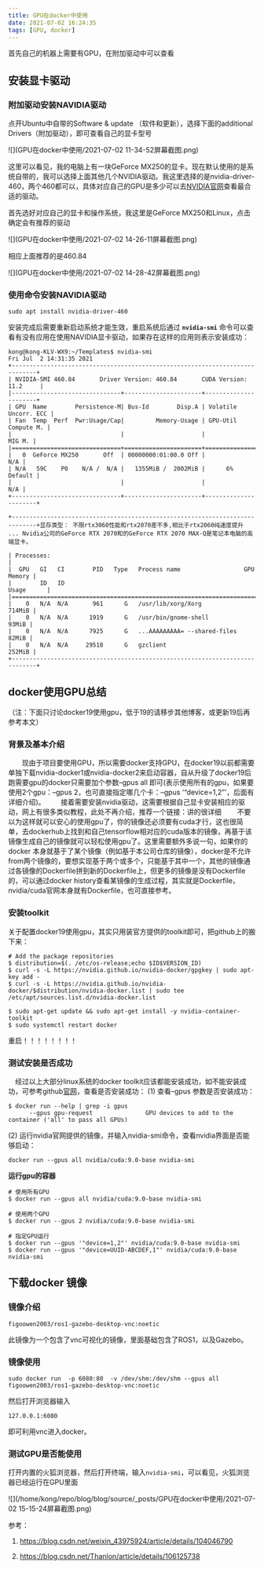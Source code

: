 ```yaml
---
title: GPU在docker中使用
date: 2021-07-02 16:24:35
tags: [GPU, docker]
---
```


首先自己的机器上需要有GPU，在附加驱动中可以查看

## 安装显卡驱动

### 附加驱动安装NAVIDIA驱动

点开Ubuntu中自带的Software & update （软件和更新），选择下面的additional Drivers（附加驱动），即可查看自己的显卡型号

![](GPU在docker中使用/2021-07-02 11-34-52屏幕截图.png)

这里可以看见，我的电脑上有一块GeForce MX250的显卡。现在默认使用的是系统自带的，我可以选择上面其他几个NVIDIA驱动。我这里选择的是nvidia-driver-460，两个460都可以，具体对应自己的GPU是多少可以去[NVIDIA官网](https://www.nvidia.com/Download/index.aspx#)查看最合适的驱动。

首先选好对应自己的显卡和操作系统，我这里是GeForce MX250和Linux，点击确定会有推荐的驱动

![](GPU在docker中使用/2021-07-02 14-26-11屏幕截图.png)

相应上面推荐的是460.84

![](GPU在docker中使用/2021-07-02 14-28-42屏幕截图.png)



### 使用命令安装NAVIDIA驱动

```
sudo apt install nvidia-driver-460
```

安装完成后需要重新启动系统才能生效，重启系统后通过 **`nvidia-smi`** 命令可以查看有没有应用在使用NAVIDIA显卡驱动，如果存在这样的应用则表示安装成功：

```
kong@kong-KLV-WX9:~/Templates$ nvidia-smi 
Fri Jul  2 14:31:35 2021       
+-----------------------------------------------------------------------------+
| NVIDIA-SMI 460.84       Driver Version: 460.84       CUDA Version: 11.2     |
|-------------------------------+----------------------+----------------------+
| GPU  Name        Persistence-M| Bus-Id        Disp.A | Volatile Uncorr. ECC |
| Fan  Temp  Perf  Pwr:Usage/Cap|         Memory-Usage | GPU-Util  Compute M. |
|                               |                      |               MIG M. |
|===============================+======================+======================|
|   0  GeForce MX250       Off  | 00000000:01:00.0 Off |                  N/A |
| N/A   59C    P0    N/A /  N/A |   1355MiB /  2002MiB |      6%      Default |
|                               |                      |                  N/A |
+-------------------------------+----------------------+----------------------+
                                                                               
+-----------------------------------------------------------------------------+显存类型： 不限rtx3060性能和rtx2070差不多,相比于rtx2060纯速度提升 ... Nvidia公司的GeForce RTX 2070和的GeForce RTX 2070 MAX-Q是笔记本电脑的高端显卡。

| Processes:                                                                  |
|  GPU   GI   CI        PID   Type   Process name                  GPU Memory |
|        ID   ID                                                   Usage      |
|=============================================================================|
|    0   N/A  N/A       961      G   /usr/lib/xorg/Xorg                714MiB |
|    0   N/A  N/A      1919      G   /usr/bin/gnome-shell               93MiB |
|    0   N/A  N/A      7925      G   ...AAAAAAAAA= --shared-files       82MiB |
|    0   N/A  N/A     29518      G   gzclient                          252MiB |
+-----------------------------------------------------------------------------+
```



## docker使用GPU总结

（注：下面只讨论docker19使用gpu，低于19的请移步其他博客，或更新19后再参考本文）

### 背景及基本介绍

  现由于项目要使用GPU，所以需要docker支持GPU，在docker19以前都需要单独下载nvidia-docker1或nvidia-docker2来启动容器，自从升级了docker19后跑需要gpu的docker只需要加个参数–gpus all 即可(表示使用所有的gpu，如果要使用2个gpu：–gpus 2，也可直接指定哪几个卡：–gpus ‘“device=1,2”’，后面有详细介绍)。
  接着需要安装nvidia驱动，这需要根据自己显卡安装相应的驱动，网上有很多类似教程，此处不再介绍，推荐一个链接：讲的很详细
  不要以为这样就可以安心的使用gpu了，你的镜像还必须要有cuda才行，这也很简单，去dockerhub上找到和自己tensorflow相对应的cuda版本的镜像，再基于该镜像生成自己的镜像就可以轻松使用gpu了。这里需要额外多说一句，如果你的docker 本身就基于了某个镜像（例如基于本公司仓库的镜像），docker是不允许from两个镜像的，要想实现基于两个或多个，只能基于其中一个，其他的镜像通过各镜像的Dockerfile拼到新的Dockerfile上，但更多的镜像是没有Dockerfile的，可以通过docker history查看某镜像的生成过程，其实就是Dockerfile，nvidia/cuda官网本身就有Dockerfile，也可直接参考。

### 安装toolkit

关于配置docker19使用gpu，其实只用装官方提供的toolkit即可，把github上的搬下来：

```
# Add the package repositories
$ distribution=$(. /etc/os-release;echo $ID$VERSION_ID)
$ curl -s -L https://nvidia.github.io/nvidia-docker/gpgkey | sudo apt-key add -
$ curl -s -L https://nvidia.github.io/nvidia-docker/$distribution/nvidia-docker.list | sudo tee /etc/apt/sources.list.d/nvidia-docker.list

$ sudo apt-get update && sudo apt-get install -y nvidia-container-toolkit
$ sudo systemctl restart docker
```

重启！！！！！！！！

### 测试安装是否成功 

 经过以上大部分linux系统的docker toolkit应该都能安装成功，如不能安装成功，可参考github[官网](https://github.com/NVIDIA/nvidia-docker)，查看是否安装成功：
(1) 查看–gpus 参数是否安装成功：

```
$ docker run --help | grep -i gpus
      --gpus gpu-request               GPU devices to add to the container ('all' to pass all GPUs)
```

(2) 运行nvidia官网提供的镜像，并输入nvidia-smi命令，查看nvidia界面是否能够启动：

```
docker run --gpus all nvidia/cuda:9.0-base nvidia-smi
```

**运行gpu的容器**

```
# 使用所有GPU
$ docker run --gpus all nvidia/cuda:9.0-base nvidia-smi

# 使用两个GPU
$ docker run --gpus 2 nvidia/cuda:9.0-base nvidia-smi

# 指定GPU运行
$ docker run --gpus '"device=1,2"' nvidia/cuda:9.0-base nvidia-smi
$ docker run --gpus '"device=UUID-ABCDEF,1"' nvidia/cuda:9.0-base nvidia-smi

```



## 下载docker 镜像

### 镜像介绍

```
figoowen2003/ros1-gazebo-desktop-vnc:noetic
```

此镜像为一个包含了vnc可视化的镜像，里面基础包含了ROS1，以及Gazebo。



### 镜像使用

```
sudo docker run  -p 6080:80  -v /dev/shm:/dev/shm --gpus all figoowen2003/ros1-gazebo-desktop-vnc:noetic
```

然后打开浏览器输入

```
127.0.0.1:6080
```

即可利用vnc进入docker。



### 测试GPU是否能使用

打开内置的火狐浏览器，然后打开终端，输入`nvidia-smi`，可以看见，火狐浏览器已经运行在GPU里面

![](/home/kong/repo/blog/blog/source/_posts/GPU在docker中使用/2021-07-02 15-15-24屏幕截图.png)



参考：

1. https://blog.csdn.net/weixin_43975924/article/details/104046790

2. https://blog.csdn.net/Thanlon/article/details/106125738